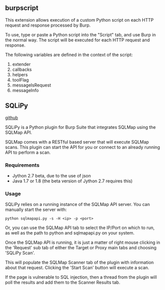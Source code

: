 ## burpscript

This extension allows execution of a custom Python script on each HTTP request and response processed by Burp.

To use, type or paste a Python script into the "Script" tab, and use Burp in the normal way. The script will be executed for each HTTP request and response. 

The following variables are defined in the context of the script:

1. extender
2. callbacks
3. helpers
4. toolFlag
5. messageIsRequest
6. messageInfo

## SQLiPy

[github][1]

SQLiPy is a Python plugin for Burp Suite that integrates SQLMap using the SQLMap API.

SQLMap comes with a RESTful based server that will execute SQLMap scans. This plugin can start the API for you or connect to an already running API to perform a scan.

### Requirements

* Jython 2.7 beta, due to the use of json
* Java 1.7 or 1.8 (the beta version of Jython 2.7 requires this)

### Usage

SQLiPy relies on a running instance of the SQLMap API server. You can manually start the server with:

`python sqlmapapi.py -s -H <ip> -p <port>`

Or, you can use the SQLMap API tab to select the IP/Port on which to run, as well as the path to python and sqlmapapi.py on your system.

Once the SQLMap API is running, it is just a matter of right mouse clicking in the 'Request' sub tab of either the Target or Proxy main tabs and choosing 'SQLiPy Scan'.

This will populate the SQLMap Scanner tab of the plugin with information about that request. Clicking the 'Start Scan' button will execute a scan.

If the page is vulnerable to SQL injection, then a thread from the plugin will poll the results and add them to the Scanner Results tab.



[1]: https://github.com/codewatchorg/sqlipy